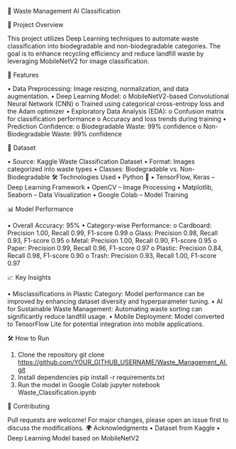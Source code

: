 🌮 Waste Management AI Classification

📌 Project Overview

This project utilizes Deep Learning techniques to automate waste classification into biodegradable and non-biodegradable categories. The goal is to enhance recycling efficiency and reduce landfill waste by leveraging MobileNetV2 for image classification.


🚀 Features

•	Data Preprocessing: Image resizing, normalization, and data augmentation.
•	Deep Learning Model: 
o	MobileNetV2-based Convolutional Neural Network (CNN)
o	Trained using categorical cross-entropy loss and the Adam optimizer
•	Exploratory Data Analysis (EDA): 
o	Confusion matrix for classification performance
o	Accuracy and loss trends during training
•	Prediction Confidence: 
o	Biodegradable Waste: 99% confidence
o	Non-Biodegradable Waste: 99% confidence



📂 Dataset

•	Source: Kaggle Waste Classification Dataset
•	Format: Images categorized into waste types
•	Classes: Biodegradable vs. Non-Biodegradable
🛠️ Technologies Used
•	Python 🐍
•	TensorFlow, Keras – Deep Learning Framework
•	OpenCV – Image Processing
•	Matplotlib, Seaborn – Data Visualization
•	Google Colab – Model Training



📊 Model Performance


•	Overall Accuracy: 95%
•	Category-wise Performance: 
o	Cardboard: Precision 1.00, Recall 0.99, F1-score 0.99
o	Glass: Precision 0.98, Recall 0.93, F1-score 0.95
o	Metal: Precision 1.00, Recall 0.90, F1-score 0.95
o	Paper: Precision 0.99, Recall 0.96, F1-score 0.97
o	Plastic: Precision 0.84, Recall 0.98, F1-score 0.90
o	Trash: Precision 0.93, Recall 1.00, F1-score 0.97


📈 Key Insights

•	Misclassifications in Plastic Category: Model performance can be improved by enhancing dataset diversity and hyperparameter tuning.
•	AI for Sustainable Waste Management: Automating waste sorting can significantly reduce landfill usage.
•	Mobile Deployment: Model converted to TensorFlow Lite for potential integration into mobile applications.



🛠️ How to Run

1.	Clone the repository
git clone https://github.com/YOUR_GITHUB_USERNAME/Waste_Management_AI.git
2.	Install dependencies
pip install -r requirements.txt
3.	Run the model in Google Colab
jupyter notebook Waste_Classification.ipynb


👥 Contributing

Pull requests are welcome! For major changes, please open an issue first to discuss the modifications.
🌍 Acknowledgments
•	Dataset from Kaggle
•	Deep Learning Model based on MobileNetV2


